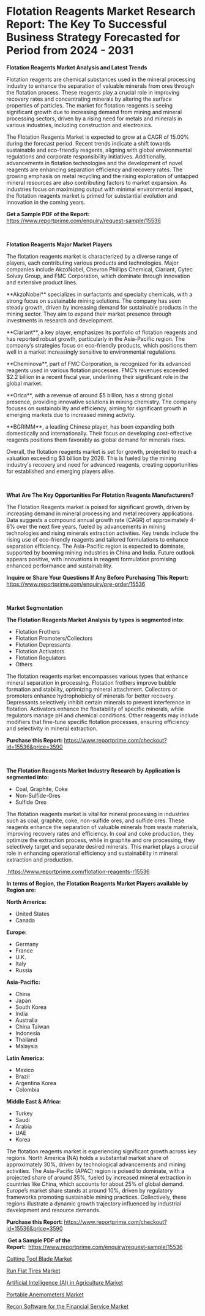 <p><h1>Flotation Reagents Market Research Report: The Key To Successful Business Strategy Forecasted for Period from 2024 - 2031</h1></p><p><strong>Flotation Reagents Market Analysis and Latest Trends</strong></p>
<p><p>Flotation reagents are chemical substances used in the mineral processing industry to enhance the separation of valuable minerals from ores through the flotation process. These reagents play a crucial role in improving recovery rates and concentrating minerals by altering the surface properties of particles. The market for flotation reagents is seeing significant growth due to increasing demand from mining and mineral processing sectors, driven by a rising need for metals and minerals in various industries, including construction and electronics.</p><p>The Flotation Reagents Market is expected to grow at a CAGR of 15.00% during the forecast period. Recent trends indicate a shift towards sustainable and eco-friendly reagents, aligning with global environmental regulations and corporate responsibility initiatives. Additionally, advancements in flotation technologies and the development of novel reagents are enhancing separation efficiency and recovery rates. The growing emphasis on metal recycling and the rising exploration of untapped mineral resources are also contributing factors to market expansion. As industries focus on maximizing output with minimal environmental impact, the flotation reagents market is primed for substantial evolution and innovation in the coming years.</p></p>
<p><strong>Get a Sample PDF of the Report:&nbsp;</strong> <a href="https://www.reportprime.com/enquiry/request-sample/15536?utm_campaign=1393&utm_medium=2&utm_source=Github&utm_content=ia&utm_term=02102024&utm_id=flotation-reagents">https://www.reportprime.com/enquiry/request-sample/15536</a></p>
<p>&nbsp;</p>
<p><strong>Flotation Reagents Major Market Players</strong></p>
<p><p>The flotation reagents market is characterized by a diverse range of players, each contributing various products and technologies. Major companies include AkzoNobel, Chevron Phillips Chemical, Clariant, Cytec Solvay Group, and FMC Corporation, which dominate through innovation and extensive product lines.</p><p>**AkzoNobel** specializes in surfactants and specialty chemicals, with a strong focus on sustainable mining solutions. The company has seen steady growth, driven by increasing demand for sustainable products in the mining sector. They aim to expand their market presence through investments in research and development.</p><p>**Clariant**, a key player, emphasizes its portfolio of flotation reagents and has reported robust growth, particularly in the Asia-Pacific region. The company’s strategies focus on eco-friendly products, which positions them well in a market increasingly sensitive to environmental regulations.</p><p>**Cheminova**, part of FMC Corporation, is recognized for its advanced reagents used in various flotation processes. FMC’s revenues exceeded $2.2 billion in a recent fiscal year, underlining their significant role in the global market.</p><p>**Orica**, with a revenue of around $5 billion, has a strong global presence, providing innovative solutions in mining chemistry. The company focuses on sustainability and efficiency, aiming for significant growth in emerging markets due to increased mining activity.</p><p>**BGRIMM**, a leading Chinese player, has been expanding both domestically and internationally. Their focus on developing cost-effective reagents positions them favorably as global demand for minerals rises.</p><p>Overall, the flotation reagents market is set for growth, projected to reach a valuation exceeding $3 billion by 2028. This is fueled by the mining industry's recovery and need for advanced reagents, creating opportunities for established and emerging players alike.</p></p>
<p>&nbsp;</p>
<p><strong>What Are The Key Opportunities For Flotation Reagents Manufacturers?</strong></p>
<p><p>The Flotation Reagents market is poised for significant growth, driven by increasing demand in mineral processing and metal recovery applications. Data suggests a compound annual growth rate (CAGR) of approximately 4-6% over the next five years, fueled by advancements in mining technologies and rising minerals extraction activities. Key trends include the rising use of eco-friendly reagents and tailored formulations to enhance separation efficiency. The Asia-Pacific region is expected to dominate, supported by booming mining industries in China and India. Future outlook appears positive, with innovations in reagent formulation promising enhanced performance and sustainability.</p></p>
<p><strong>Inquire or Share Your Questions If Any Before Purchasing This Report:</strong> <a href="https://www.reportprime.com/enquiry/pre-order/15536?utm_campaign=1393&utm_medium=2&utm_source=Github&utm_content=ia&utm_term=02102024&utm_id=flotation-reagents">https://www.reportprime.com/enquiry/pre-order/15536</a></p>
<p>&nbsp;</p>
<p><strong>Market Segmentation</strong></p>
<p><strong>The Flotation Reagents Market Analysis by types is segmented into:</strong></p>
<p><ul><li>Flotation Frothers</li><li>Flotation Promoters/Collectors</li><li>Flotation Depressants</li><li>Flotation Activators</li><li>Flotation Regulators</li><li>Others</li></ul></p>
<p><p>The flotation reagents market encompasses various types that enhance mineral separation in processing. Flotation frothers improve bubble formation and stability, optimizing mineral attachment. Collectors or promoters enhance hydrophobicity of minerals for better recovery. Depressants selectively inhibit certain minerals to prevent interference in flotation. Activators enhance the floatability of specific minerals, while regulators manage pH and chemical conditions. Other reagents may include modifiers that fine-tune specific flotation processes, ensuring efficiency and selectivity in mineral extraction.</p></p>
<p><strong>Purchase this Report:&nbsp;</strong><a href="https://www.reportprime.com/checkout?id=15536&price=3590&utm_campaign=1393&utm_medium=2&utm_source=Github&utm_content=ia&utm_term=02102024&utm_id=flotation-reagents">https://www.reportprime.com/checkout?id=15536&price=3590</a></p>
<p>&nbsp;</p>
<p><strong>The Flotation Reagents Market Industry Research by Application is segmented into:</strong></p>
<p><ul><li>Coal, Graphite, Coke</li><li>Non-Sulfide-Ores</li><li>Sulfide Ores</li></ul></p>
<p><p>The flotation reagents market is vital for mineral processing in industries such as coal, graphite, coke, non-sulfide ores, and sulfide ores. These reagents enhance the separation of valuable minerals from waste materials, improving recovery rates and efficiency. In coal and coke production, they optimize the extraction process, while in graphite and ore processing, they selectively target and separate desired minerals. This market plays a crucial role in enhancing operational efficiency and sustainability in mineral extraction and production.</p></p>
<p><a href="https://www.reportprime.com/flotation-reagents-r15536?utm_campaign=1393&utm_medium=2&utm_source=Github&utm_content=ia&utm_term=02102024&utm_id=flotation-reagents">&nbsp;https://www.reportprime.com/flotation-reagents-r15536</a></p>
<p><strong>In terms of Region, the Flotation Reagents Market Players available by Region are:</strong></p>
<p>
    <p> <strong> North America: </strong>
        <ul>
            <li>United States</li>
            <li>Canada</li>
        </ul>
        </p> 
    <p> <strong> Europe: </strong>
        <ul>
            <li>Germany</li>
            <li>France</li>
            <li>U.K.</li>
            <li>Italy</li>
            <li>Russia</li>
        </ul>
        </p> 
    <p> <strong> Asia-Pacific: </strong>
        <ul>
            <li>China</li>
            <li>Japan</li>
            <li>South Korea</li>
            <li>India</li>
            <li>Australia</li>
            <li>China Taiwan</li>
            <li>Indonesia</li>
            <li>Thailand</li>
            <li>Malaysia</li>
        </ul>
        </p> 
    <p> <strong> Latin America: </strong>
        <ul>
            <li>Mexico</li>
            <li>Brazil</li>
            <li>Argentina Korea</li>
            <li>Colombia</li>
        </ul>
        </p> 
    <p> <strong> Middle East & Africa: </strong>
        <ul>
            <li>Turkey</li>
            <li>Saudi</li>
            <li>Arabia</li>
            <li>UAE</li>
            <li>Korea</li>
        </ul>
    </p>
    </p>
<p><p>The flotation reagents market is experiencing significant growth across key regions. North America (NA) holds a substantial market share of approximately 30%, driven by technological advancements and mining activities. The Asia-Pacific (APAC) region is poised to dominate, with a projected share of around 35%, fueled by increased mineral extraction in countries like China, which accounts for about 25% of global demand. Europe’s market share stands at around 10%, driven by regulatory frameworks promoting sustainable mining practices. Collectively, these regions illustrate a dynamic growth trajectory influenced by industrial development and resource demands.</p></p>
<p><strong>Purchase this Report: </strong><a href="https://www.reportprime.com/checkout?id=15536&price=3590&utm_campaign=1393&utm_medium=2&utm_source=Github&utm_content=ia&utm_term=02102024&utm_id=flotation-reagents">https://www.reportprime.com/checkout?id=15536&price=3590</a></p>
<p>&nbsp;<strong>Get a Sample PDF of the Report:&nbsp;&nbsp;</strong><a href="https://www.reportprime.com/enquiry/request-sample/15536?utm_campaign=1393&utm_medium=2&utm_source=Github&utm_content=ia&utm_term=02102024&utm_id=flotation-reagents">https://www.reportprime.com/enquiry/request-sample/15536</a></p>
<p><strong></strong></p>
<p><p><a href="https://www.linkedin.com/pulse/cutting-tool-blade-industry-insights-report-analyzing-swxkc?utm_campaign=1393&utm_medium=2&utm_source=Github&utm_content=ia&utm_term=02102024&utm_id=flotation-reagents">Cutting Tool Blade Market</a></p><p><a href="https://github.com/BellAuer/Market-Research-Report-List-1/blob/main/run-flat-tires-market.md?utm_campaign=1393&utm_medium=2&utm_source=Github&utm_content=ia&utm_term=02102024&utm_id=flotation-reagents">Run Flat Tires Market</a></p><p><a href="https://issuu.com/reportprime-2/docs/artificial-intelligence-ai-in-agric_e5f1dd624591cb?utm_campaign=1393&utm_medium=2&utm_source=Github&utm_content=ia&utm_term=02102024&utm_id=flotation-reagents">Artificial Intelligence (AI) in Agriculture Market</a></p><p><a href="https://www.linkedin.com/pulse/portable-anemometers-market-size-share-analysis-growth-nvklc?utm_campaign=1393&utm_medium=2&utm_source=Github&utm_content=ia&utm_term=02102024&utm_id=flotation-reagents">Portable Anemometers Market</a></p><p><a href="https://issuu.com/reportprime-2/docs/recon-software-for-the-financial-se_757dce841f67ea?utm_campaign=1393&utm_medium=2&utm_source=Github&utm_content=ia&utm_term=02102024&utm_id=flotation-reagents">Recon Software for the Financial Service Market</a></p></p>